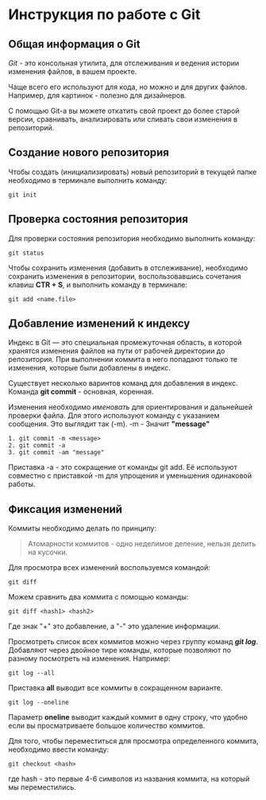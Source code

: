 # **Инструкция по работе с Git**

## Общая информация о Git

*Git* - это консольная утилита, для отслеживания и ведения истории изменения файлов, в вашем проекте. 

Чаще всего его используют для кода, но можно и для других файлов. Например, для картинок - полезно для дизайнеров.

С помощью Git-a вы можете откатить свой проект до более старой версии, сравнивать, анализировать или сливать свои изменения в репозиторий.

## Создание нового репозитория

Чтобы создать (инициализировать) новый репозиторий в текущей папке необходимо в терминале выполнить команду:

    git init

## Проверка состояния репозитория

Для проверки состояния репозитория необходимо выполнить команду:

    git status

Чтобы сохранить изменения (добавить в отслеживание), необходимо сохранить изменения в репозитории, воспользовавшись сочетания клавиш **CTR + S**, и выполнить команду в терминале:

    git add <name.file>

## Добавление изменений к индексу

Индекс в Git — это специальная промежуточная область, в которой хранятся изменения файлов на пути от рабочей директории до репозитория. При выполнении коммита в него попадают только те изменения, которые были добавлены в индекс.

Существует несколько варинтов команд для добавления в индекс. Команда **git commit** - основная, коренная. 

Изменения необходимо *именовать* для ориентирования и дальнейшей проверки файла. Для этого используют команду с указанием сообщения. Это выглядит так (-m). -m - Значит **"message"**

    1. git commit -m <message>
    2. git commit -a
    3. git commit -am "message"

Приставка -a - это сокращение от команды git add. Её используют совместно с приставкой -m для упрощения и уменьшения одинаковой работы. 

## Фиксация изменений

Коммиты необходимо делать по принципу:

>Атомарности коммитов - одно неделимое деление, нельзя делить на кусочки. 

Для просмотра всех изменений воспользуемся командой:

    git diff

Можем сравнить два коммита с помощью команды:

    git diff <hash1> <hash2>

Где знак "+" это добавление, а "-" это удаление информации. 

Просмотреть список всех коммитов можно через группу команд _**git log**_. Добавляют через двойное тире команды, которые позволяют по разному посмотреть на изменения. Например:

    git log --all

Приставка **all** выводит все коммиты в сокращенном варианте. 

    git log --oneline 

Параметр **oneline** выводит каждый коммит в одну строку, что удобно если вы просматриваете большое количество коммитов. 

Для того, чтобы переместиться для просмотра определенного коммита, необходимо ввести команду:

    git checkout <hash>
где hash - это первые 4-6 символов из названия коммита, на который мы переместились.
